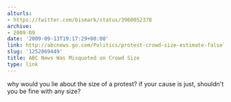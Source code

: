 ```yaml
---
alturls:
- https://twitter.com/bismark/status/3960052378
archive:
- 2009-09
date: '2009-09-13T19:17:29+00:00'
link: http://abcnews.go.com/Politics/protest-crowd-size-estimate-falsely-attributed-abc-news/story?id=8558055
slug: '1252869449'
title: ABC News Was Misquoted on Crowd Size
type: link
---
```


why would you lie about the size of a protest? if your cause is just, shouldn't you be fine with any size?

